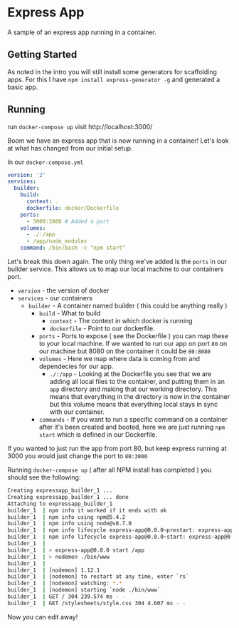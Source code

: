 # Express App
A sample of an express app running in a container.

## Getting Started
As noted in the intro you will still install some generators for scaffolding apps. For this I have `npm install express-generator -g` and generated a basic app.

## Running
run `docker-compose up`
visit http://localhost:3000/

Boom we have an express app that is now running in a container! Let's look at what has changed from our initial setup.

In our `docker-compose.yml`
```yml
version: '2'
services:  
  builder:
    build:
      context: .
      dockerfile: docker/Dockerfile
    ports:
      - 3000:3000 # Added a port
    volumes:
      - ./:/app
      - /app/node_modules
    command: /bin/bash -c "npm start"
```

Let's break this down again. The only thing we've added is the `ports` in our builder service. This allows us to map our local machine to our containers port. 
- `version` - the version of docker
- `services` - our containers
	- `builder` - A container named builder ( this could be anything really )
		- `build` - What to build
			- `context` - The context in which docker is running
			- `dockerfile` - Point to our dockerfile.
		- `ports` - Ports to expose ( see the Dockerfile ) you can map these to your local machine. If we wanted to run our app on port `80` on our machine but 8080 on the container it could be `80:8080`
		- `volumes` - Here we map where data is coming from and dependecies for our app.
			- `./:/app` - Looking at the Dockerfile you see that we are adding all local files to the container, and putting them in an `app` directory and making that our working directory. This means that everything in the directory is now in the container but this volume means that everything local stays in sync with our container.
		- `commands` - If you want to run a specific command on a container after it's been created and booted, here we are just running `npm start` which is defined in our Dockerfile.

If you wanted to just run the app from port 80, but keep express running at 3000 you would just change the port to `80:3000`

Running `docker-compose up` ( after all NPM install has completed ) you should see the following:

```bash
Creating expressapp_builder_1 ...
Creating expressapp_builder_1 ... done
Attaching to expressapp_builder_1
builder_1  | npm info it worked if it ends with ok
builder_1  | npm info using npm@5.4.2
builder_1  | npm info using node@v8.7.0
builder_1  | npm info lifecycle express-app@0.0.0~prestart: express-app@0.0.0
builder_1  | npm info lifecycle express-app@0.0.0~start: express-app@0.0.0
builder_1  |
builder_1  | > express-app@0.0.0 start /app
builder_1  | > nodemon ./bin/www
builder_1  |
builder_1  | [nodemon] 1.12.1
builder_1  | [nodemon] to restart at any time, enter `rs`
builder_1  | [nodemon] watching: *.*
builder_1  | [nodemon] starting `node ./bin/www`
builder_1  | GET / 304 239.574 ms - -
builder_1  | GET /stylesheets/style.css 304 4.607 ms - -
```
Now you can edit away!